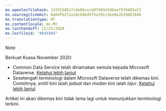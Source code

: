 ```yaml
---
ms.openlocfilehash: 133555881fcbb0bcecb0749343d0aef970405af2
ms.sourcegitcommit: 6a6df62fa12dcb9bd5f5a39cc3ee0e2b3988184b
ms.translationtype: HT
ms.contentlocale: ms-MY
ms.lasthandoff: 11/25/2020
ms.locfileid: "4643364"
---
```

> [!NOTE]
> Berkuat Kuasa November 2020:
> - Common Data Service telah dinamakan semula kepada Microsoft Dataverse. [Ketahui lebih lanjut](https://aka.ms/PAuAppBlog)
> - Sesetengah terminologi dalam Microsoft Dataverse telah dikemas kini. Contohnya, *entiti* kini ialah *jadual* dan *medan* kini ialah *lajur*. [Ketahui lebih lanjut](https://go.microsoft.com/fwlink/?linkid=2147247)
>
> Artikel ini akan dikemas kini tidak lama lagi untuk menunjukkan terminologi terkini.
